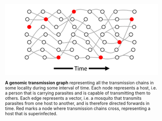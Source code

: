 ![transmission-graph](transmission-graph.png)

**A genomic transmission graph** representing all the transmission chains in some locality during some interval of time. Each node represents a host, i.e. a person that is carrying parasites and is capable of transmitting them to others.  Each edge represents a vector, i.e. a mosquito that transmits parasites from one host to another, and is therefore directed forwards in time. Red marks a node where transmission chains cross, representing a host that is superinfected.